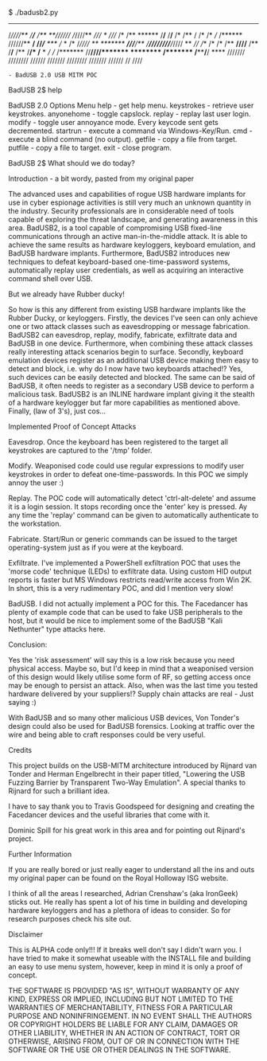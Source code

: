 $ ./badusb2.py 

 ******                  ** **     **  ******** ******          ****      **** 
/*////**                /**/**    /** **////// /*////**        */// *    *///**
/*   /**   ******       /**/**    /**/**       /*   /**       /    /*   /*  */*
/******   //////**   ******/**    /**/*********/******           ***    /* * /*
/*//// **  *******  **///**/**    /**////////**/*//// **        *//     /**  /*
/*    /** **////** /**  /**/**    /**       /**/*    /**       *      **/*   /*
/******* //********//******//*******  ******** /*******       /******/**/ **** 
///////   ////////  //////  ///////  ////////  ///////        ////// //  ////

	- BadUSB 2.0 USB MITM POC


BadUSB 2$ help

BadUSB 2.0 Options Menu
	help - get help menu.
	keystrokes - retrieve user keystrokes.
	anyonehome - toggle capslock.
	replay - replay last user login.
	modify - toggle user annoyance mode. Every keycode sent gets decremented. 
	startrun - execute a command via Windows-Key/Run.
	cmd - execute a blind command (no output).
	getfile - copy a file from target.
	putfile - copy a file to target.
	exit - close program.

BadUSB 2$ What should we do today?

Introduction - a bit wordy, pasted from my original paper

The advanced uses and capabilities of rogue USB hardware implants for use in cyber espionage activities is still very much an unknown quantity in the industry. Security professionals are in considerable need of tools capable of exploring the threat landscape, and generating awareness in this area. BadUSB2, is a tool capable of compromising USB fixed-line communications through an active man-in-the-middle attack. It is able to achieve the same results as hardware keyloggers, keyboard emulation, and BadUSB hardware implants. Furthermore, BadUSB2 introduces new techniques to defeat keyboard-based one-time-password systems, automatically replay user credentials, as well as acquiring an interactive command shell over USB. 

But we already have Rubber ducky!

So how is this any different from existing USB hardware implants like the Rubber Ducky, or keyloggers. Firstly, the devices I've seen can only achieve one or two attack classes such as eavesdropping or message fabrication. BadUSB2 can eavesdrop, replay, modify, fabricate, exfiltrate data and BadUSB in one device. Furthermore, when combining these attack classes really interesting attack scenarios begin to surface. Secondly, keyboard emulation devices register as an additional USB device making them easy to detect and block, i.e. why do I now have two keyboards attached!? Yes, such devices can be easily detected and blocked. The same can be said of BadUSB, it often needs to register as a secondary USB device to perform a malicious task. BadUSB2 is an INLINE hardware implant giving it the stealth of a hardware keylogger but far more capabilities as mentioned above. Finally, (law of 3's), just cos...

Implemented Proof of Concept Attacks

Eavesdrop. Once the keyboard has been registered to the target all keystrokes are captured to the '/tmp' folder.

Modify. Weaponised code could use regular expressions to modify user keystrokes in order to defeat one-time-passwords. In this POC we simply annoy the user :)

Replay. The POC code will automatically detect 'ctrl-alt-delete' and assume it is a login session. It stops recording once the 'enter' key is pressed. Ay any time the 'replay' command can be given to automatically authenticate to the workstation.

Fabricate. Start/Run or generic commands can be issued to the target operating-system just as if you were at the keyboard. 

Exfiltrate. I've implemented a PowerShell exfiltration POC that uses the 'morse code' technique (LEDs) to exfiltrate data. Using custom HID output reports is faster but MS Windows restricts read/write access from Win 2K. In short, this is a very rudimentary POC, and did I mention very slow! 

BadUSB. I did not actually implement a POC for this. The Facedancer has plenty of example code that can be used to fake USB peripherals to the host, but it would be nice to implement some of the BadUSB "Kali Nethunter" type attacks here.

Conclusion:

Yes the 'risk assessment' will say this is a low risk because you need physical access. Maybe so, but I'd keep in mind that a weaponised version of this design would likely utilise some form of RF, so getting access once may be enough to persist an attack. Also, when was the last time you tested hardware delivered by your suppliers!? Supply chain attacks are real - Just saying :)
 
With BadUSB and so many other malicious USB devices, Von Tonder's design could also be used for BadUSB forensics. Looking at traffic over the
 wire and being able to craft responses could be very useful.

Credits

This project builds on the USB-MITM architecture introduced by Rijnard van Tonder and Herman Engelbrecht in their paper titled, "Lowering the USB Fuzzing Barrier by Transparent Two-Way Emulation". A special thanks to Rijnard for such a brilliant idea.

I have to say thank you to Travis Goodspeed for designing and creating the Facedancer devices and the useful libraries that come with it.

Dominic Spill for his great work in this area and for pointing out Rijnard's project.

Further Information

If you are really bored or just really eager to understand all the ins and outs my original paper can be found on the Royal Holloway ISG website.

I think of all the areas I researched, Adrian Crenshaw's (aka IronGeek) sticks out. He really has spent a lot of his time in building and developing hardware keyloggers and has a plethora of ideas to consider. So for research purposes check his site out.

Disclaimer

This is ALPHA code only!!! If it breaks well don't say I didn't warn you. I have tried to make it somewhat useable with the INSTALL file and building an easy to use menu system, however, keep in mind it is only a proof of concept. 

THE SOFTWARE IS PROVIDED "AS IS", WITHOUT WARRANTY OF ANY KIND, EXPRESS OR IMPLIED, INCLUDING BUT NOT LIMITED TO THE WARRANTIES OF MERCHANTABILITY, FITNESS FOR A PARTICULAR PURPOSE AND NONINFRINGEMENT. IN NO EVENT SHALL THE AUTHORS OR COPYRIGHT HOLDERS BE LIABLE FOR ANY CLAIM, DAMAGES OR OTHER LIABILITY, WHETHER IN AN ACTION OF CONTRACT, TORT OR OTHERWISE, ARISING FROM, OUT OF OR IN CONNECTION WITH THE SOFTWARE OR THE USE OR OTHER DEALINGS IN THE SOFTWARE.
